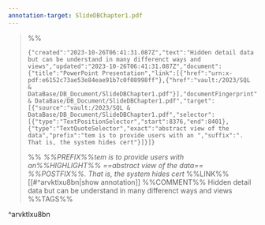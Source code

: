 ```yaml
---
annotation-target: SlideDBChapter1.pdf
---
```



>%%
>```annotation-json
>{"created":"2023-10-26T06:41:31.087Z","text":"Hidden detail data but can be understand in many differenct ways and views","updated":"2023-10-26T06:41:31.087Z","document":{"title":"PowerPoint Presentation","link":[{"href":"urn:x-pdf:e6152c73ae53e84eae91b7c0f08998ff"},{"href":"vault:/2023/SQL & DataBase/DB_Document/SlideDBChapter1.pdf"}],"documentFingerprint":"e6152c73ae53e84eae91b7c0f08998ff"},"uri":"vault:/2023/SQL & DataBase/DB_Document/SlideDBChapter1.pdf","target":[{"source":"vault:/2023/SQL & DataBase/DB_Document/SlideDBChapter1.pdf","selector":[{"type":"TextPositionSelector","start":8376,"end":8401},{"type":"TextQuoteSelector","exact":"abstract view of the data","prefix":"tem is to provide users with an ","suffix":". That is, the system hides cert"}]}]}
>```
>%%
>*%%PREFIX%%tem is to provide users with an%%HIGHLIGHT%% ==abstract view of the data== %%POSTFIX%%. That is, the system hides cert*
>%%LINK%%[[#^arvktlxu8bn|show annotation]]
>%%COMMENT%%
>Hidden detail data but can be understand in many differenct ways and views
>%%TAGS%%
>
^arvktlxu8bn
